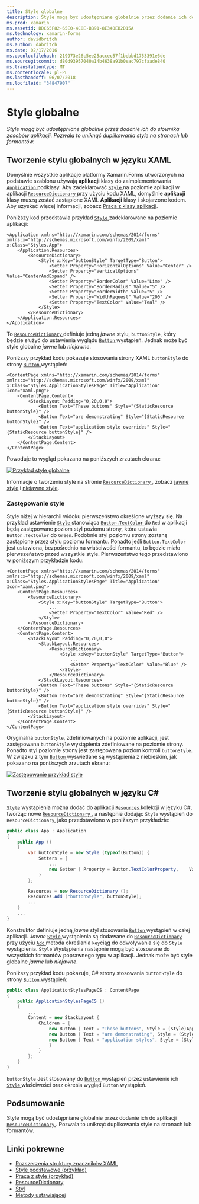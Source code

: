 ```yaml
---
title: Style globalne
description: Style mogą być udostępniane globalnie przez dodanie ich do słownika zasobów aplikacji. Pozwala to uniknąć duplikowania style na stronach lub formantów.
ms.prod: xamarin
ms.assetid: BDC65F82-65E0-4C8E-BB91-8E340EB2D15A
ms.technology: xamarin-forms
author: davidbritch
ms.author: dabritch
ms.date: 02/17/2016
ms.openlocfilehash: 219973e26c5ee25accec57f1bebbd1753391e6de
ms.sourcegitcommit: d80d93957040a14b4638a91b0eac797cfaade840
ms.translationtype: MT
ms.contentlocale: pl-PL
ms.lasthandoff: 06/07/2018
ms.locfileid: "34847907"
---
```

# <a name="global-styles"></a>Style globalne

_Style mogą być udostępniane globalnie przez dodanie ich do słownika zasobów aplikacji. Pozwala to uniknąć duplikowania style na stronach lub formantów._

## <a name="creating-a-global-style-in-xaml"></a>Tworzenie stylu globalnych w języku XAML

Domyślnie wszystkie aplikacje platformy Xamarin.Forms utworzonych na podstawie szablonu używają **aplikacji** klasy do zaimplementowania [ `Application` ](https://developer.xamarin.com/api/type/Xamarin.Forms.Application/) podklasy. Aby zadeklarować [ `Style` ](https://developer.xamarin.com/api/type/Xamarin.Forms.Style/) na poziomie aplikacji w aplikacji [ `ResourceDictionary` ](https://developer.xamarin.com/api/type/Xamarin.Forms.ResourceDictionary/) przy użyciu kodu XAML, domyślnie **aplikacji** klasy muszą zostać zastąpione XAML **Aplikacji** klasy i skojarzone kodem. Aby uzyskać więcej informacji, zobacz [Praca z klasy aplikacji](~/xamarin-forms/app-fundamentals/application-class.md).

Poniższy kod przedstawia przykład [ `Style` ](https://developer.xamarin.com/api/type/Xamarin.Forms.Style/) zadeklarowane na poziomie aplikacji:

```xaml
<Application xmlns="http://xamarin.com/schemas/2014/forms" xmlns:x="http://schemas.microsoft.com/winfx/2009/xaml" x:Class="Styles.App">
    <Application.Resources>
        <ResourceDictionary>
            <Style x:Key="buttonStyle" TargetType="Button">
                <Setter Property="HorizontalOptions" Value="Center" />
                <Setter Property="VerticalOptions" Value="CenterAndExpand" />
                <Setter Property="BorderColor" Value="Lime" />
                <Setter Property="BorderRadius" Value="5" />
                <Setter Property="BorderWidth" Value="5" />
                <Setter Property="WidthRequest" Value="200" />
                <Setter Property="TextColor" Value="Teal" />
            </Style>
        </ResourceDictionary>
    </Application.Resources>
</Application>
```

To [ `ResourceDictionary` ](https://developer.xamarin.com/api/type/Xamarin.Forms.ResourceDictionary/) definiuje jedną *jawne* stylu, `buttonStyle`, który będzie służyć do ustawienia wyglądu [ `Button` ](https://developer.xamarin.com/api/type/Xamarin.Forms.Button/) wystąpień. Jednak może być style globalne *jawne* lub *niejawne*.

Poniższy przykład kodu pokazuje stosowania strony XAML `buttonStyle` do strony [ `Button` ](https://developer.xamarin.com/api/type/Xamarin.Forms.Button/) wystąpień:

```xaml
<ContentPage xmlns="http://xamarin.com/schemas/2014/forms" xmlns:x="http://schemas.microsoft.com/winfx/2009/xaml" x:Class="Styles.ApplicationStylesPage" Title="Application" Icon="xaml.png">
    <ContentPage.Content>
        <StackLayout Padding="0,20,0,0">
            <Button Text="These buttons" Style="{StaticResource buttonStyle}" />
            <Button Text="are demonstrating" Style="{StaticResource buttonStyle}" />
            <Button Text="application style overrides" Style="{StaticResource buttonStyle}" />
        </StackLayout>
    </ContentPage.Content>
</ContentPage>
```

Powoduje to wygląd pokazano na poniższych zrzutach ekranu:

[![](application-images/application-styles-1.png "Przykład style globalne")](application-images/application-styles-1-large.png#lightbox "przykład style globalne")

Informacje o tworzeniu style na stronie [ `ResourceDictionary` ](https://developer.xamarin.com/api/type/Xamarin.Forms.ResourceDictionary/), zobacz [jawne style](~/xamarin-forms/user-interface/styles/explicit.md) i [niejawne style](~/xamarin-forms/user-interface/styles/implicit.md).

### <a name="overriding-styles"></a>Zastępowanie style

Style niżej w hierarchii widoku pierwszeństwo określone wyższy się. Na przykład ustawienie [ `Style` ](https://developer.xamarin.com/api/type/Xamarin.Forms.Style/) stanowiąca [ `Button.TextColor` ](https://developer.xamarin.com/api/property/Xamarin.Forms.Button.TextColor/) do `Red` w aplikacji będą zastępowane poziom styl poziomu strony, która ustawia `Button.TextColor` do `Green`. Podobnie styl poziomu strony zostaną zastąpione przez stylu poziomu formantu. Ponadto jeśli `Button.TextColor` jest ustawiona, bezpośrednio na właściwości formantu, to będzie miało pierwszeństwo przed wszystkie style. Pierwszeństwo tego przedstawiono w poniższym przykładzie kodu:

```xaml
<ContentPage xmlns="http://xamarin.com/schemas/2014/forms" xmlns:x="http://schemas.microsoft.com/winfx/2009/xaml" x:Class="Styles.ApplicationStylesPage" Title="Application" Icon="xaml.png">
    <ContentPage.Resources>
        <ResourceDictionary>
            <Style x:Key="buttonStyle" TargetType="Button">
                ...
                <Setter Property="TextColor" Value="Red" />
            </Style>
        </ResourceDictionary>
    </ContentPage.Resources>
    <ContentPage.Content>
        <StackLayout Padding="0,20,0,0">
            <StackLayout.Resources>
                <ResourceDictionary>
                    <Style x:Key="buttonStyle" TargetType="Button">
                        ...
                        <Setter Property="TextColor" Value="Blue" />
                    </Style>
                </ResourceDictionary>
            </StackLayout.Resources>
            <Button Text="These buttons" Style="{StaticResource buttonStyle}" />
            <Button Text="are demonstrating" Style="{StaticResource buttonStyle}" />
            <Button Text="application style overrides" Style="{StaticResource buttonStyle}" />
        </StackLayout>
    </ContentPage.Content>
</ContentPage>
```

Oryginalna `buttonStyle`, zdefiniowanych na poziomie aplikacji, jest zastępowana `buttonStyle` wystąpienia zdefiniowane na poziomie strony. Ponadto styl poziomie strony jest zastępowana poziom kontroli `buttonStyle`. W związku z tym [ `Button` ](https://developer.xamarin.com/api/type/Xamarin.Forms.Button/) wyświetlane są wystąpienia z niebieskim, jak pokazano na poniższych zrzutach ekranu:

[![](application-images/application-styles-2.png "Zastępowanie przykład style")](application-images/application-styles-2-large.png#lightbox "zastępowanie przykład style")

## <a name="creating-a-global-style-in-c35"></a>Tworzenie stylu globalnych w języku C&#35;

[`Style`](https://developer.xamarin.com/api/type/Xamarin.Forms.Style/) wystąpienia można dodać do aplikacji [ `Resources` ](https://developer.xamarin.com/api/property/Xamarin.Forms.VisualElement.Resources/) kolekcji w języku C#, tworząc nowe [ `ResourceDictionary` ](https://developer.xamarin.com/api/type/Xamarin.Forms.ResourceDictionary/), a następnie dodając `Style` wystąpień do `ResourceDictionary`, jako przedstawiono w poniższym przykładzie:

```csharp
public class App : Application
{
    public App ()
    {
        var buttonStyle = new Style (typeof(Button)) {
            Setters = {
                ...
                new Setter { Property = Button.TextColorProperty,    Value = Color.Teal }
            }
        };

        Resources = new ResourceDictionary ();
        Resources.Add ("buttonStyle", buttonStyle);
        ...
    }
    ...
}
```

Konstruktor definiuje jedną *jawne* styl stosowania [ `Button` ](https://developer.xamarin.com/api/type/Xamarin.Forms.Button/) wystąpień w całej aplikacji. *Jawne* [ `Style` ](https://developer.xamarin.com/api/type/Xamarin.Forms.Style/) wystąpienia są dodawane do [ `ResourceDictionary` ](https://developer.xamarin.com/api/type/Xamarin.Forms.ResourceDictionary/) przy użyciu [ `Add` ](https://developer.xamarin.com/api/member/Xamarin.Forms.ResourceDictionary.Add/p/System.String/System.Object/) metoda określania `key`ciąg do odwoływania się do `Style` wystąpienia. `Style` Wystąpienia następnie mogą być stosowane do wszystkich formantów poprawnego typu w aplikacji. Jednak może być style globalne *jawne* lub *niejawne*.

Poniższy przykład kodu pokazuje, C# strony stosowania `buttonStyle` do strony [ `Button` ](https://developer.xamarin.com/api/type/Xamarin.Forms.Button/) wystąpień:

```csharp
public class ApplicationStylesPageCS : ContentPage
{
    public ApplicationStylesPageCS ()
    {
        ...
        Content = new StackLayout {
            Children = {
                new Button { Text = "These buttons", Style = (Style)Application.Current.Resources ["buttonStyle"] },
                new Button { Text = "are demonstrating", Style = (Style)Application.Current.Resources ["buttonStyle"] },
                new Button { Text = "application styles", Style = (Style)Application.Current.Resources ["buttonStyle"]
                }
            }
        };
    }
}
```

`buttonStyle` Jest stosowany do [ `Button` ](https://developer.xamarin.com/api/type/Xamarin.Forms.Button/) wystąpień przez ustawienie ich [ `Style` ](https://developer.xamarin.com/api/property/Xamarin.Forms.VisualElement.Style/) właściwości oraz określa wygląd `Button` wystąpień.

## <a name="summary"></a>Podsumowanie

Style mogą być udostępniane globalnie przez dodanie ich do aplikacji [ `ResourceDictionary` ](https://developer.xamarin.com/api/type/Xamarin.Forms.ResourceDictionary/). Pozwala to uniknąć duplikowania style na stronach lub formantów.



## <a name="related-links"></a>Linki pokrewne

- [Rozszerzenia struktury znaczników XAML](~/xamarin-forms/xaml/xaml-basics/xaml-markup-extensions.md)
- [Style podstawowe (przykład)](https://developer.xamarin.com/samples/xamarin-forms/UserInterface/Styles/BasicStyles/)
- [Praca z style (przykład)](https://developer.xamarin.com/samples/xamarin-forms/WorkingWithStyles/)
- [ResourceDictionary](https://developer.xamarin.com/api/type/Xamarin.Forms.ResourceDictionary/)
- [Styl](https://developer.xamarin.com/api/type/Xamarin.Forms.Style/)
- [Metody ustawiającej](https://developer.xamarin.com/api/type/Xamarin.Forms.Setter/)
